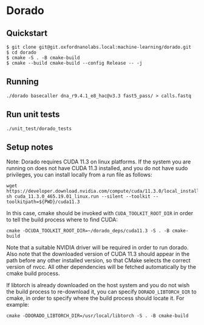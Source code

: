 # Dorado

## Quickstart

```
$ git clone git@git.oxfordnanolabs.local:machine-learning/dorado.git
$ cd dorado
$ cmake -S . -B cmake-build
$ cmake --build cmake-build --config Release -- -j
```

## Running

```
./dorado basecaller dna_r9.4.1_e8_hac@v3.3 fast5_pass/ > calls.fastq
```

## Run unit tests

```
./unit_test/dorado_tests
```

## Setup notes

Note: Dorado requires CUDA 11.3 on linux platforms. If the system you are running on does not have CUDA 11.3 installed, and you do not have sudo privileges, you can install locally from a run file as follows:

```
wget https://developer.download.nvidia.com/compute/cuda/11.3.0/local_installers/cuda_11.3.0_465.19.01_linux.run
sh cuda_11.3.0_465.19.01_linux.run --silent --toolkit --toolkitpath=${PWD}/cuda11.3
```

In this case, cmake should be invoked with `CUDA_TOOLKIT_ROOT_DIR` in order to tell the build process where to find CUDA:

```
cmake -DCUDA_TOOLKIT_ROOT_DIR=~/dorado_deps/cuda11.3 -S . -B cmake-build 
```

Note that a suitable NVIDIA driver will be required in order to run dorado. Also note that the downloaded version of CUDA 11.3 should appear in the path before any other installed version, so that CMake selects the correct version of nvcc. All other dependencies will be fetched automatically by the cmake build process.

If libtorch is already downloaded on the host system and you do not wish the build process to re-download it, you can specify `DORADO_LIBTORCH_DIR` to cmake, in order to specify where the build process should locate it.  For example:

```
cmake -DDORADO_LIBTORCH_DIR=/usr/local/libtorch -S . -B cmake-build 
```
